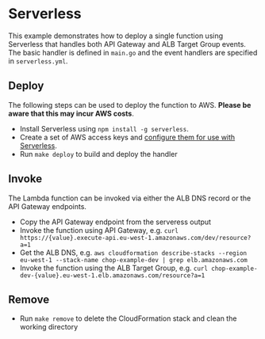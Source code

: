 # Serverless
This example demonstrates how to deploy a single function using Serverless that handles both API Gateway and ALB Target Group events. The basic handler is defined in `main.go` and the event handlers are specified in `serverless.yml`.

## Deploy
The following steps can be used to deploy the function to AWS. **Please be aware that this may incur AWS costs**.

* Install Serverless using `npm install -g serverless`.
* Create a set of AWS access keys and [configure them for use with Serverless](https://serverless.com/framework/docs/providers/aws/guide/credentials/).
* Run `make deploy` to build and deploy the handler

## Invoke
The Lambda function can be invoked via either the ALB DNS record or the API Gateway endpoints.

* Copy the API Gateway endpoint from the serveress output
* Invoke the function using API Gateway, e.g. `curl https://{value}.execute-api.eu-west-1.amazonaws.com/dev/resource?a=1`
* Get the ALB DNS, e.g. `aws cloudformation describe-stacks --region eu-west-1 --stack-name chop-example-dev | grep elb.amazonaws.com`
* Invoke the function using the ALB Target Group, e.g. `curl chop-example-dev-{value}.eu-west-1.elb.amazonaws.com/resource?a=1`

## Remove
* Run `make remove` to delete the CloudFormation stack and clean the working directory